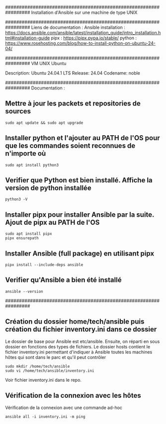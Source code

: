#################################################################
Installation d'Ansible sur une machine de type UNIX

#################################################################
Liens de documentation : 
Ansible installation : https://docs.ansible.com/ansible/latest/installation_guide/intro_installation.html#installation-guide
pipx : https://pipx.pypa.io/stable/
python : https://www.rosehosting.com/blog/how-to-install-python-on-ubuntu-24-04/

#################################################################
VM UNIX Ubuntu

Description:    Ubuntu 24.04.1 LTS
Release:        24.04
Codename:       noble

#################################################################
Documentation : 

## Mettre à jour les packets et repositories de sources
```
sudo apt update && sudo apt upgrade
```
## Installer python et l'ajouter au PATH de l'OS pour que les commandes soient reconnues de n'importe où
```
sudo apt install python3
```

## Verifier que Python est bien installé. Affiche la version de python installée
```
python3 -V
```

## Installer pipx pour installer Ansible par la suite. Ajout de pipx au PATH de l'OS
```
sudo apt install pipx
pipx ensurepath
```

## Installer Ansible (full package) en utilisant pipx 
```
pipx install --include-deps ansible
```
## Verifier qu'Ansible a bien été installé
```
ansible --version
```

#################################################################
## Création du dossier home/tech/ansible puis création du fichier inventory.ini dans ce dossier
Le dossier de base pour Ansible est etc/ansible. Ensuite, on réparti en sous dossier en fonctions des types de fichiers.
Le dossier hosts contient le fichier inventory.ini permettant d'indiquer à Ansible toutes les machines hôtes qui sont dans le parc et qu'il peut contrôler

```
sudo mkdir /home/tech/ansible
sudo vi /home/tech/ansible/inventory.ini
```
Voir fichier inventory.ini dans le repo.

## Vérification de la connexion avec les hôtes

Vérification de la connexion avec une commande ad-hoc 
```
ansible all -i inventory.ini -m ping
```